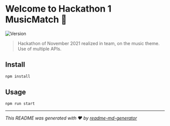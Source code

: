 # Welcome to Hackathon 1 MusicMatch 👋
![Version](https://img.shields.io/badge/version-0.1.0-blue.svg?cacheSeconds=2592000)

> Hackathon of November 2021 realized in team, on the music theme. Use of multiple APIs. 

## Install

```sh
npm install
```

## Usage

```sh
npm run start
```

***
_This README was generated with ❤️ by [readme-md-generator](https://github.com/kefranabg/readme-md-generator)_